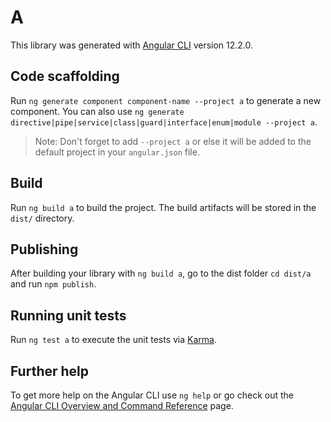 # A

This library was generated with [Angular CLI](https://github.com/angular/angular-cli) version 12.2.0.

## Code scaffolding

Run `ng generate component component-name --project a` to generate a new component. You can also use `ng generate directive|pipe|service|class|guard|interface|enum|module --project a`.
> Note: Don't forget to add `--project a` or else it will be added to the default project in your `angular.json` file. 

## Build

Run `ng build a` to build the project. The build artifacts will be stored in the `dist/` directory.

## Publishing

After building your library with `ng build a`, go to the dist folder `cd dist/a` and run `npm publish`.

## Running unit tests

Run `ng test a` to execute the unit tests via [Karma](https://karma-runner.github.io).

## Further help

To get more help on the Angular CLI use `ng help` or go check out the [Angular CLI Overview and Command Reference](https://angular.io/cli) page.
